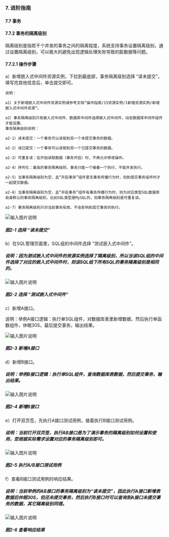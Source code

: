 ### 7. 进阶指南

#### 7.7 事务

#### 7.7.2 事务的隔离级别

隔离级别是指若干个并发的事务之间的隔离程度，系统支持事务设置隔离级别，通过设置隔离级别，可以极大的避免出现逻辑处理失败导致的脏数据等问题。

#### 7.7.2.1 操作步骤

a）新增嵌入式中间件资源实例，下拉到最底部，事务隔离级别选择 “读未提交”，填写完其他信息后，单击提交即可。

```
说明：

a1）关于新增嵌入式中间件资源实例请参考文档“操作指南/15资源实例/1新增资源实例/新增嵌入式中间件资源”。

a2）事务隔离级别只有嵌入式中间件、数据库中间件选择嵌入式中间件、动态数据库中间件组件才能设置。
事务隔离级别说明：

a2-1）读未提交：一个事务可以读取到另一个未提交事务的数据。

a2-2）读已提交：一个事务可以读取到另一个已提交事务的数据。

a2-3）可重复读：在开始读取数据（事务开启）时，不再允许修改操作。

a2-4）序列化：最高的事务隔离级别，事务只能一个接着一个执行，不能并发执行。

a2-5）当事务隔离级别为空，且“开启事务”组件里无事务传播行为时，则到提交事务组件时才一起提交数据。

a2-6）当事务隔离级别为空，且“开启事务”组件有事务传播行为时，则为对应类型SQL数据库自身默认的事务隔离级别，比如SQL类型是MySQL的，则事务隔离级别是可重复读。

a2-7）事务隔离级别只对当前事务有效，不会影响到其它事务的执行。
```

![输入图片说明](../../../../images/SoFlu%EF%BC%88%E5%90%8E%E7%AB%AF%EF%BC%89%E5%BC%80%E5%8F%91%E5%B9%B3%E5%8F%B0/1.%20%E6%9C%80%E6%96%B0%E7%89%88%E6%9C%AC%20-%20%E6%9B%B4%E6%96%B0%E6%97%A5%E6%9C%9F%20-%202022.10.08/7.%20%E8%BF%9B%E9%98%B6%E6%8C%87%E5%8D%97/7.%20%E4%BA%8B%E5%8A%A1/2-1.png)

##### 图2-1 选择 “读未提交”

b）在SQL管理页面里，SQL组的中间件选择 “测试嵌入式中间件”。

##### 说明：因为测试嵌入式中间件的资源实例选择了隔离级别，所以当该SQL组的中间件选择了对应的嵌入式中间件时，则该SQL组下所有SQL的事务隔离级别是相同的。

![输入图片说明](../../../../images/SoFlu%EF%BC%88%E5%90%8E%E7%AB%AF%EF%BC%89%E5%BC%80%E5%8F%91%E5%B9%B3%E5%8F%B0/1.%20%E6%9C%80%E6%96%B0%E7%89%88%E6%9C%AC%20-%20%E6%9B%B4%E6%96%B0%E6%97%A5%E6%9C%9F%20-%202022.10.08/7.%20%E8%BF%9B%E9%98%B6%E6%8C%87%E5%8D%97/7.%20%E4%BA%8B%E5%8A%A1/2-2.png)

##### 图2-2 选择 “测试嵌入式中间件”

c）新增A接口。

说明：举例A接口逻辑：执行单SQL组件，对数据库表里新增数据，然后执行单函数组件，休眠30S，最后提交事务，输出结果。

![输入图片说明](../../../../images/SoFlu%EF%BC%88%E5%90%8E%E7%AB%AF%EF%BC%89%E5%BC%80%E5%8F%91%E5%B9%B3%E5%8F%B0/1.%20%E6%9C%80%E6%96%B0%E7%89%88%E6%9C%AC%20-%20%E6%9B%B4%E6%96%B0%E6%97%A5%E6%9C%9F%20-%202022.10.08/7.%20%E8%BF%9B%E9%98%B6%E6%8C%87%E5%8D%97/7.%20%E4%BA%8B%E5%8A%A1/2-3.png)

##### 图2-3 新增A接口

d）新增B接口。

##### 说明：举例B接口逻辑：执行单SQL组件，查询数据库表数据，然后提交事务，输出结果。

![输入图片说明](../../../../images/SoFlu%EF%BC%88%E5%90%8E%E7%AB%AF%EF%BC%89%E5%BC%80%E5%8F%91%E5%B9%B3%E5%8F%B0/1.%20%E6%9C%80%E6%96%B0%E7%89%88%E6%9C%AC%20-%20%E6%9B%B4%E6%96%B0%E6%97%A5%E6%9C%9F%20-%202022.10.08/7.%20%E8%BF%9B%E9%98%B6%E6%8C%87%E5%8D%97/7.%20%E4%BA%8B%E5%8A%A1/2-4.png)

##### 图2-4 新增B接口

e）打开双页签，先执行A接口测试用例，接着执行B接口测试用例。

##### 说明：当前打开双页签，执行AB接口是为了演示事务的隔离级别如何设置和使用，您根据实际需求设置对应的事务隔离级别即可。

![输入图片说明](../../../../images/SoFlu%EF%BC%88%E5%90%8E%E7%AB%AF%EF%BC%89%E5%BC%80%E5%8F%91%E5%B9%B3%E5%8F%B0/1.%20%E6%9C%80%E6%96%B0%E7%89%88%E6%9C%AC%20-%20%E6%9B%B4%E6%96%B0%E6%97%A5%E6%9C%9F%20-%202022.10.08/7.%20%E8%BF%9B%E9%98%B6%E6%8C%87%E5%8D%97/7.%20%E4%BA%8B%E5%8A%A1/2-5.png)

##### 图2-5 执行A/B接口测试用例

f）查看B接口测试用例的响应结果。

##### 说明：当前举例的AB接口的事务隔离级别为“读未提交”，因此执行A接口新增表数据后休眠30S，但还未提交事务，然后执行B接口时可以查询到A接口未提交事务的数据，其它隔离级别同理。

![输入图片说明](../../../../images/SoFlu%EF%BC%88%E5%90%8E%E7%AB%AF%EF%BC%89%E5%BC%80%E5%8F%91%E5%B9%B3%E5%8F%B0/1.%20%E6%9C%80%E6%96%B0%E7%89%88%E6%9C%AC%20-%20%E6%9B%B4%E6%96%B0%E6%97%A5%E6%9C%9F%20-%202022.10.08/7.%20%E8%BF%9B%E9%98%B6%E6%8C%87%E5%8D%97/7.%20%E4%BA%8B%E5%8A%A1/2-6.png)

##### 图2-6 查看响应结果
